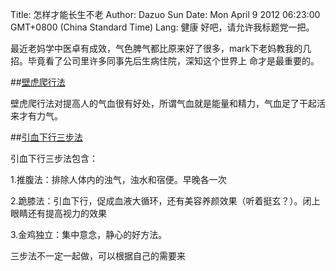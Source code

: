 Title: 怎样才能长生不老
Author: Dazuo Sun
Date: Mon April 9 2012 06:23:00 GMT+0800 (China Standard Time)
Lang: 健康
   好吧，请允许我标题党一把。
   
   最近老妈学中医卓有成效，气色脾气都比原来好了很多，mark下老妈教我的几招。毕竟看了公司里许多同事先后生病住院，深知这个世界上
   命才是最重要的。
   
   ##[壁虎爬行法](http://www.tudou.com/programs/view/gsDJ97E8EEQ/)
   
   壁虎爬行法对提高人的气血很有好处，所谓气血就是能量和精力，气血足了干起活来才有力气。
   
   
   ##[引血下行三步法](http://www.tudou.com/programs/view/gsDJ97E8EEQ/)
   
   引血下行三步法包含：
   
   1.推腹法：排除人体内的浊气，浊水和宿便。早晚各一次
   
   2.跪膝法：引血下行，促成血液大循环，还有美容养颜效果（听着挺玄？）。闭上眼睛还有提高视力的效果
   
   3.金鸡独立：集中意念，静心的好方法。
   
   三步法不一定一起做，可以根据自己的需要来
   
